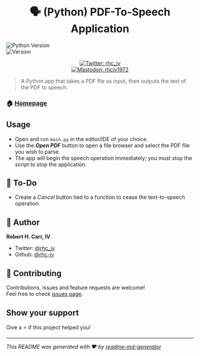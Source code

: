 <h1 align="center">🗣️ (Python) PDF-To-Speech Application</h1>
  <img alt="Python Version" src="https://img.shields.io/badge/python_version-3.11-yellow" /><br>
  <img alt="Version" src="https://img.shields.io/badge/app_version-1.10-blue.svg?cacheSeconds=2592000" />
  <p align="center">
  <a href="https://twitter.com/rhc_iv" target="_blank">
    <img alt="Twitter: rhc_iv" src="https://img.shields.io/twitter/follow/rhc_iv.svg?style=social" /><br>
  </a>
  <a href="https://mastodon.social/@rhciv1972" target="_blank">
    <img alt="Mastodon: rhciv1972" src="https://img.shields.io/mastodon/follow/109497169591319512?domain=https%3A%2F%2Fmastodon.social&style=social" />
  </a>
  </p>
</p>

> A Python app that takes a PDF file as input, then outputs the text of the PDF to speech.

### 🏠 [Homepage](https://github.com/rhc-iv/py-pdf-to-speech)

## Usage

- Open and run `main.py` in the editor/IDE of your choice.
- Use the _**Open PDF**_ button to open a file browser and select the PDF file you wish to parse.
- The app will begin the speech operation immediately; you must stop the script to stop the application.

## 📝 To-Do

- Create a _Cancel_ button tied to a function to cease the text-to-speech operation.

## 👤 Author

**Robert H. Carr, IV**

* Twitter: [@rhc\_iv](https://twitter.com/rhc_iv)
* Github: [@rhc-iv](https://github.com/rhc-iv)

## 🤝 Contributing

Contributions, issues and feature requests are welcome!<br />Feel free to check [issues page](https://github.com/rhc-iv/py-pdf-to-speech/issues). 

## Show your support

Give a ⭐️ if this project helped you!

***
_This README was generated with ❤️ by [readme-md-generator](https://github.com/kefranabg/readme-md-generator)_
